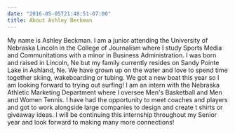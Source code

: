 ```yaml
---
date: "2016-05-05T21:48:51-07:00"
title: About Ashley Beckman
---
```


My name is Ashley Beckman. I am a junior attending the University of Nebraska Lincoln in the College of Journalism where I study Sports Media and Communitations with a minor in Business Administration. 
I was born and raised in Lincoln, Ne but my family currently resides on Sandy Pointe Lake in Ashland, Ne. We have grown up on the water and love to spend time together skiing, wakeboarding or tubing. We got a new boat this year so I am looking forward to trying out surfing! 
I am an intern with the Nebraska Athletic Marketing Department where I oversee Men's Basketball and Men and Women Tennis. I have had the opportunity to meet coaches and players and got to work alongside large companies to design and create t shirts or giveaway ideas. I will be continuing this internship throughout my Senior year and look forward to making many more connections!




